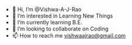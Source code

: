 - 👋 Hi, I’m @Vishwa-A-J-Rao
- 👀 I’m interested in Learning New Things  
- 🌱 I’m currently learning B.E.
- 💞️ I’m looking to collaborate on Coding
- 📫 How to reach me vishwaajrao@gmail.com

<!---
Vishwa-A-J-Rao/Vishwa-A-J-Rao is a ✨ special ✨ repository because its `README.md` (this file) appears on your GitHub profile.
You can click the Preview link to take a look at your changes.
--->
